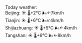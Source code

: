 Today weather:  
Beijing: ☀️   🌡️+2°C 🌬️←7km/h  
Tianjin: ☀️   🌡️+6°C 🌬️↙4km/h  
Shijiazhuang: ☀️   🌡️+5°C 🌬️←4km/h  
Tangshan: ☀️   🌡️+6°C 🌬️←8km/h  
